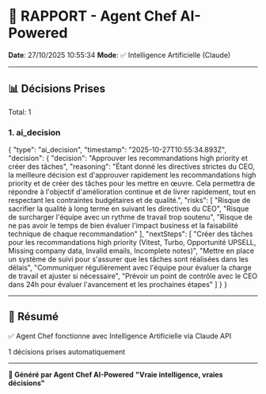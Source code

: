 # 🤖 RAPPORT - Agent Chef AI-Powered

**Date**: 27/10/2025 10:55:34
**Mode**: ✅ Intelligence Artificielle (Claude)

---

## 📊 Décisions Prises

Total: 1


### 1. ai_decision

{
  "type": "ai_decision",
  "timestamp": "2025-10-27T10:55:34.893Z",
  "decision": {
    "decision": "Approuver les recommandations high priority et créer des tâches",
    "reasoning": "Étant donné les directives strictes du CEO, la meilleure décision est d'approuver rapidement les recommandations high priority et de créer des tâches pour les mettre en œuvre. Cela permettra de répondre à l'objectif d'amélioration continue et de livrer rapidement, tout en respectant les contraintes budgétaires et de qualité.",
    "risks": [
      "Risque de sacrifier la qualité à long terme en suivant les directives du CEO",
      "Risque de surcharger l'équipe avec un rythme de travail trop soutenu",
      "Risque de ne pas avoir le temps de bien évaluer l'impact business et la faisabilité technique de chaque recommandation"
    ],
    "nextSteps": [
      "Créer des tâches pour les recommandations high priority (Vitest, Turbo, Opportunité UPSELL, Missing company data, Invalid emails, Incomplete notes)",
      "Mettre en place un système de suivi pour s'assurer que les tâches sont réalisées dans les délais",
      "Communiquer régulièrement avec l'équipe pour évaluer la charge de travail et ajuster si nécessaire",
      "Prévoir un point de contrôle avec le CEO dans 24h pour évaluer l'avancement et les prochaines étapes"
    ]
  }
}


---

## 🎯 Résumé

✅ Agent Chef fonctionne avec Intelligence Artificielle via Claude API

1 décisions prises automatiquement

---

**🤖 Généré par Agent Chef AI-Powered**
**"Vraie intelligence, vraies décisions"**
